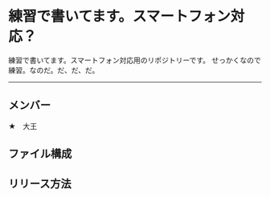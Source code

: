 # 練習で書いてます。スマートフォン対応？
練習で書いてます。スマートフォン対応用のリポジトリーです。
せっかくなので練習。なのだ。だ、だ、だ。

---

## メンバー
★　大王

## ファイル構成

## リリース方法
